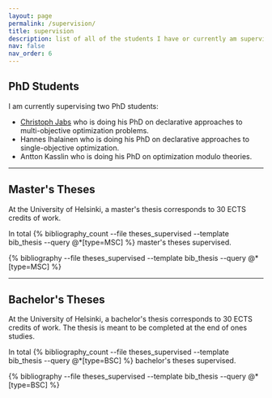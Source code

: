 ```yaml
---
layout: page
permalink: /supervision/
title: supervision
description: list of all of the students I have or currently am supervising
nav: false
nav_order: 6
---
```


## PhD Students

I am currently supervising two PhD students:

- [Christoph Jabs](https://christophjabs.info/) who is doing his PhD on declarative approaches to multi-objective optimization
  problems.
- Hannes Ihalainen who is doing his PhD on declarative approaches to single-objective optimization.
- Antton Kasslin who is doing his PhD on optimization modulo theories.

<hr>

## Master's Theses

At the University of Helsinki, a master's thesis corresponds to 30 ECTS credits
of work.

In total {% bibliography_count --file theses_supervised --template bib_thesis --query @*[type=MSC] %} master's theses supervised.

<div class="publications">
{% bibliography --file theses_supervised --template bib_thesis --query @*[type=MSC] %}
</div>

<hr>

## Bachelor's Theses

At the University of Helsinki, a bachelor's thesis corresponds to 30 ECTS credits
of work. The thesis is meant to be completed at the end of ones studies.

In total {% bibliography_count --file theses_supervised --template bib_thesis --query @*[type=BSC] %} bachelor's theses supervised.

<div class="publications">
{% bibliography --file theses_supervised --template bib_thesis --query @*[type=BSC] %}
</div>
